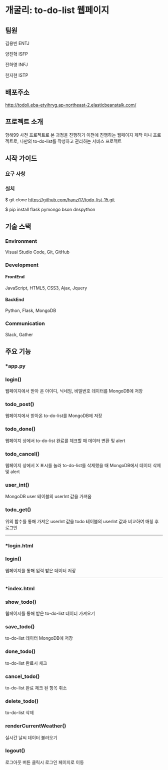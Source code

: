 # 개굴리: to-do-list 웹페이지

## 팀원
김용빈 ENTJ

양진혁 ISFP

전하영 INFJ

한지현 ISTP

## 배포주소
http://todoli.eba-etyihryg.ap-northeast-2.elasticbeanstalk.com/

## 프로젝트 소개
항해99 사전 프로젝트로 본 과정을 진행하기 이전에 진행하는 웹페이지 제작 미니 프로젝트로, 나만의 to-do-list를 작성하고 관리하는 서비스 프로젝트

## 시작 가이드
### 요구 사항

### 설치 
$ git clone https://github.com/hanzi17/todo-list-15.git

$ pip install flask pymongo bson dnspython

## 기술 스택
### Environment
Visual Studio Code, Git, GitHub
### Development
#### FrontEnd
JavaScript, HTML5, CSS3, Ajax, Jquery
#### BackEnd
Python, Flask, MongoDB
### Communication
Slack, Gather

## 주요 기능
### *app.py

### login()
웹페이지에서 받아 온 아이디, 닉네임, 비밀번호 데이터를 MongoDB에 저장

### todo_post()
웹페이지에서 받아온 to-do-list를 MongoDB에 저장

### todo_done()
웹페이지 상에서 to-do-list 완료를 체크할 때 데이터 변환 및 alert 

### todo_cancel()
웹페이지 상에서 X 표시를 눌러 to-do-list를 삭제했을 때 MongoDB에서 데이터 삭제 및 alert

### user_int()
MongoDB user 테이블의 userInt 값을 가져옴

### todo_get()
위의 함수를 통해 가져온 userInt 값을 todo 테이블의 userInt 값과 비교하여 매칭 후 로그인

----------------

### *login.html

### login()
웹페이지를 통해 입력 받은 데이터 저장

----------------

### *index.html

### show_todo()
웹페이지를 통해 받은 to-do-list 데이터 가져오기

### save_todo()
to-do-list 데이터 MongoDB에 저장

### done_todo()
to-do-list 완료시 체크

### cancel_todo()
to-do-list 완료 체크 된 항목 취소

### delete_todo()
to-do-list 삭제

### renderCurrentWeather()
실시간 날씨 데이터 불러오기

### logout()
로그아웃 버튼 클릭시 로그인 페이지로 이동
